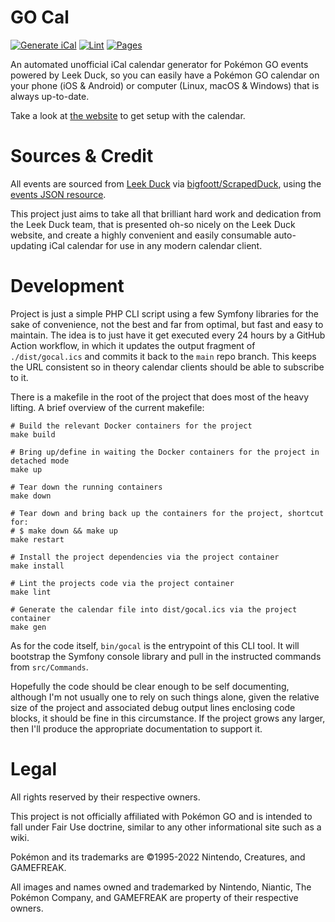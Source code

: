 # GO Cal

[![Generate iCal](https://github.com/othyn/go-cal/actions/workflows/generate.yml/badge.svg)](https://github.com/othyn/go-cal/actions/workflows/generate.yml)
[![Lint](https://github.com/othyn/go-cal/actions/workflows/lint.yml/badge.svg)](https://github.com/othyn/go-cal/actions/workflows/lint.yml)
[![Pages](https://github.com/othyn/go-cal/actions/workflows/pages.yml/badge.svg)](https://github.com/othyn/go-cal/actions/workflows/pages.yml)

An automated unofficial iCal calendar generator for Pokémon GO events powered by Leek Duck, so you can easily have a
Pokémon GO calendar on your phone (iOS & Android) or computer (Linux, macOS & Windows) that is always up-to-date.

Take a look at [the website](TBC) to get setup with the calendar.

# Sources & Credit

All events are sourced from [Leek Duck](https://leekduck.com/events/)
via [bigfoott/ScrapedDuck](https://github.com/bigfoott/ScrapedDuck), using
the [events JSON resource](https://github.com/bigfoott/ScrapedDuck/wiki/Events).

This project just aims to take all that brilliant hard work and dedication from the Leek Duck team, that is presented
oh-so nicely on the Leek Duck website, and create a highly convenient and easily consumable auto-updating iCal calendar
for use in any modern calendar client.

# Development

Project is just a simple PHP CLI script using a few Symfony libraries for the sake of convenience, not the best and far
from optimal, but fast and easy to maintain. The idea is to just have it get executed every 24 hours by a GitHub Action
workflow, in which it updates the output fragment of `./dist/gocal.ics` and commits it back to the `main` repo branch.
This keeps the URL consistent so in theory calendar clients should be able to subscribe to it.

There is a makefile in the root of the project that does most of the heavy lifting. A brief overview of the current
makefile:

```shell
# Build the relevant Docker containers for the project
make build

# Bring up/define in waiting the Docker containers for the project in detached mode
make up

# Tear down the running containers 
make down

# Tear down and bring back up the containers for the project, shortcut for:
# $ make down && make up
make restart

# Install the project dependencies via the project container
make install

# Lint the projects code via the project container
make lint

# Generate the calendar file into dist/gocal.ics via the project container 
make gen
```

As for the code itself, `bin/gocal` is the entrypoint of this CLI tool. It will bootstrap the Symfony console library
and pull in the instructed commands from `src/Commands`.

Hopefully the code should be clear enough to be self documenting, although I'm not usually one to rely on such things
alone, given the relative size of the project and associated debug output lines enclosing code blocks, it should be fine
in this circumstance. If the project grows any larger, then I'll produce the appropriate documentation to support it.

# Legal

All rights reserved by their respective owners.

This project is not officially affiliated with Pokémon GO and is intended to fall under Fair Use doctrine, similar to
any other informational site such as a wiki.

Pokémon and its trademarks are ©1995-2022 Nintendo, Creatures, and GAMEFREAK.

All images and names owned and trademarked by Nintendo, Niantic, The Pokémon Company, and GAMEFREAK are property of
their respective owners.
